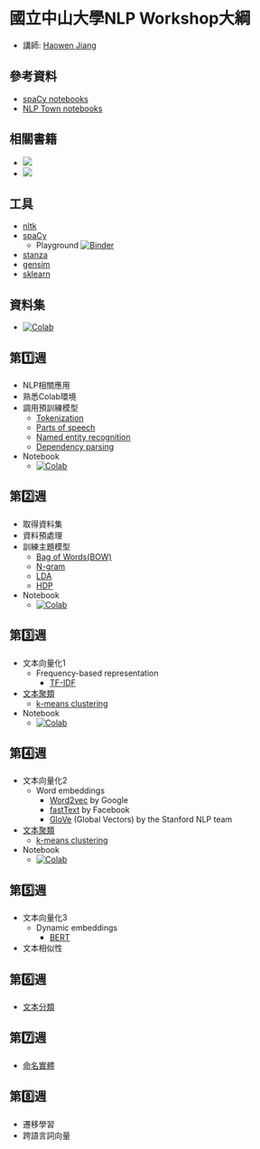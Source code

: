 # 國立中山大學NLP Workshop大綱
- 講師: [Haowen Jiang](https://howard-haowen.rohan.tw/)

## 參考資料
- [spaCy notebooks](https://github.com/explosion/spacy-notebooks)
- [NLP Town notebooks](https://github.com/nlptown/nlp-notebooks)

## 相關書籍
- ![](https://i.gr-assets.com/images/S/compressed.photo.goodreads.com/books/1630086235l/58870327._SX318_.jpg)
- ![](https://i.gr-assets.com/images/S/compressed.photo.goodreads.com/books/1591328063l/53832790._SX318_.jpg)

## 工具
- [nltk](https://www.nltk.org/)
- [spaCy](https://spacy.io/)
  - Playground [![Binder](https://mybinder.org/badge_logo.svg)](https://mybinder.org/v2/gh/howard-haowen/rise-env/main?urlpath=git-pull%3Frepo%3Dhttps%253A%252F%252Fgithub.com%252Fhoward-haowen%252FNLP-demos%26urlpath%3Dtree%252FNLP-demos%252Fspacy_playground.ipynb%26branch%3Dmain)
- [stanza](https://stanfordnlp.github.io/stanza/)
- [gensim](https://radimrehurek.com/gensim/)
- [sklearn](https://scikit-learn.org/stable/)

## 資料集
- [![Colab](https://colab.research.google.com/assets/colab-badge.svg)](https://colab.research.google.com/github/howard-haowen/NLP-demos/blob/main/nlp_datasets.ipynb)

## 第1️⃣週
- NLP相關應用
- 熟悉Colab環境
- 調用預訓練模型
  - [Tokenization](https://en.wikipedia.org/wiki/Lexical_analysis#Tokenization)
  - [Parts of speech](https://en.wikipedia.org/wiki/Part_of_speech)
  - [Named entity recognition](https://en.wikipedia.org/wiki/Named-entity_recognition)
  - [Dependency parsing](https://en.wikipedia.org/wiki/Syntactic_parsing_(computational_linguistics)#Dependency_parsing)
- Notebook
  - [![Colab](https://colab.research.google.com/assets/colab-badge.svg)](https://colab.research.google.com/github/howard-haowen/NLP-demos/blob/main/NSYSU/W01-use-pretrained-models.ipynb)

## 第2️⃣週
- 取得資料集
- 資料預處理
- 訓練主題模型
  - [Bag of Words(BOW)](https://en.wikipedia.org/wiki/Bag-of-words_model)
  - [N-gram](https://en.wikipedia.org/wiki/N-gram)
  - [LDA](https://en.wikipedia.org/wiki/Latent_Dirichlet_allocation)
  - [HDP](https://en.wikipedia.org/wiki/Hierarchical_Dirichlet_process)
- Notebook
  - [![Colab](https://colab.research.google.com/assets/colab-badge.svg)](https://colab.research.google.com/github/howard-haowen/NLP-demos/blob/main/NSYSU/W02-topic-modelling.ipynb)
  
## 第3️⃣週
- 文本向量化1
  - Frequency-based representation 
    - [TF-IDF](https://en.wikipedia.org/wiki/Tf%E2%80%93idf)
- [文本聚類](https://en.wikipedia.org/wiki/Document_clustering)
  - [k-means clustering](https://en.wikipedia.org/wiki/K-means_clustering) 
- Notebook
  - [![Colab](https://colab.research.google.com/assets/colab-badge.svg)](https://colab.research.google.com/github/howard-haowen/NLP-demos/blob/main/NSYSU/W03-document-vectorization-and-clustering.ipynb)

## 第4️⃣週
- 文本向量化2
  - Word embeddings 
    - [Word2vec](https://en.wikipedia.org/wiki/Word2vec) by Google
    - [fastText](https://en.wikipedia.org/wiki/FastText) by Facebook
    - [GloVe](https://en.wikipedia.org/wiki/GloVe) (Global Vectors) by the Stanford NLP team
- [文本聚類](https://en.wikipedia.org/wiki/Document_clustering)
  - [k-means clustering](https://en.wikipedia.org/wiki/K-means_clustering) 
- Notebook
  - [![Colab](https://colab.research.google.com/assets/colab-badge.svg)](https://colab.research.google.com/github/howard-haowen/NLP-demos/blob/main/NSYSU/W03-document-vectorization-and-clustering.ipynb)

## 第5️⃣週
- 文本向量化3
  - Dynamic embeddings 
    - [BERT](https://en.wikipedia.org/wiki/BERT_(language_model))
- 文本相似性

## 第6️⃣週
- [文本分類](https://en.wikipedia.org/wiki/Document_classification)

## 第7️⃣週
- [命名實體](https://en.wikipedia.org/wiki/Named-entity_recognition)
  
## 第8️⃣週
- 遷移學習
- 跨語言詞向量
